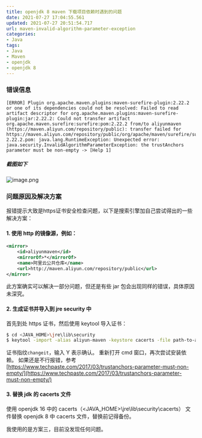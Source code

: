 ```yaml
---
title: openjdk 8 maven 下载项目依赖时遇到的问题
date: 2021-07-27 17:04:55.561
updated: 2021-07-27 20:51:54.717
url: maven-invalid-algorithm-parameter-exception
categories: 
- Java
tags: 
- Java
- Maven
- openjdk
- openjdk 8
---
```


### 错误信息
```
[ERROR] Plugin org.apache.maven.plugins:maven-surefire-plugin:2.22.2 or one of its dependencies could not be resolved: Failed to read artifact descriptor for org.apache.maven.plugins:maven-surefire-plugin:jar:2.22.2: Could not transfer artifact org.apache.maven.surefire:surefire:pom:2.22.2 from/to aliyunmaven (https://maven.aliyun.com/repository/public): transfer failed for https://maven.aliyun.com/repository/public/org/apache/maven/surefire/surefire/2.22.2/surefire-2.22.2.pom: java.lang.RuntimeException: Unexpected error: java.security.InvalidAlgorithmParameterException: the trustAnchors parameter must be non-empty -> [Help 1]
```
##### 截图如下
![image.png](https://image.zyfyf.com/halo/3be29ad2ffd08db43750cfce02019fdd.png)
### 问题原因及解决方案
报错提示大致是https证书安全检查问题，以下是搜索引擎加自己尝试得出的一些解决方案：
#### 1. 使用 http 的镜像源，例如：
```xml
<mirror>
	<id>aliyunmaven</id>
	<mirrorOf>*</mirrorOf>
	<name>阿里云公共仓库</name>
	<url>http://maven.aliyun.com/repository/public</url>
</mirror>
```
此方案确实可以解决一部分问题，但还是有些 jar 包会出现同样的错误，具体原因未深究。
#### 2. 生成证书并导入到 jre security 中
首先到处 https 证书，然后使用 keytool 导入证书：
```bash
$ cd <JAVA_HOME>\jre\lib\security
$ keytool -import -alias aliyun-maven -keystore cacerts -file path-to-aliyun-maven.cer
```
证书指纹`changeit`，输入 Y 表示确认。
重新打开 cmd 窗口，再次尝试安装依赖。
如果还是不行报错，参考[https://www.techpaste.com/2017/03/trustanchors-parameter-must-non-empty/](https://www.techpaste.com/2017/03/trustanchors-parameter-must-non-empty/)
#### 3. 替换 jdk 的 cacerts 文件
使用 openjdk 16 中的 cacerts（<JAVA_HOME>\jre\lib\security\cacerts） 文件替换 openjdk 8 中 cacerts 文件，替换前记得备份。

我使用的是方案三，目前没发现任何问题。
